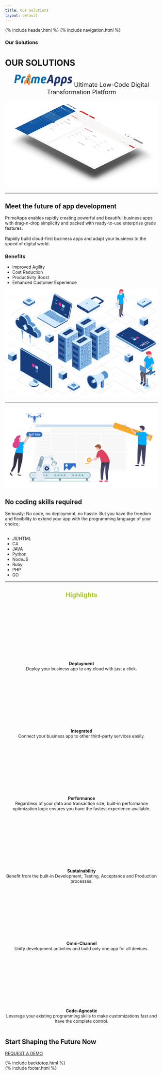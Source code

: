 ```yaml
---
title: Our Solutions
layout: default
---
```


{% include header.html %}
{% include navigation.html %}

<!-- MASTHEAD -->

<div class="wrap t3-masthead ">
    <div class="ja-masthead" style="background-image: url('images/titles/our-solutions.jpg')">
        <div class="ja-masthead-detail">
		    <h3 class="ja-masthead-title">Our Solutions</h3>
        </div>
    </div>
</div>
<!-- //MASTHEAD -->

<div id="t3-mainbody" class="container t3-mainbody">
	<div class="row">
		<!-- MAIN CONTENT -->
		<div id="t3-content" class="t3-content col-xs-12">
            <div class="page-header clearfix">
		        <h1 class="page-title">OUR SOLUTIONS</h1>
        	</div>
            <div class="item-page presalesqa clearfix">
                <!-- Article -->
                <article itemscope itemtype="http://schema.org/Article">
                    <meta itemprop="inLanguage" content="en-GB" />
                    <meta itemprop="url" content="/deepnetwork/our-solutions" />
                    <meta itemscope itemprop="mainEntityOfPage" itemtype="http://schema.org/WebPage"  itemid="/deepnetwork/our-solutions" />
                    <meta content="2019-10-22T07:01:07+00:00" itemprop="dateModified">
                    <meta content="2019-04-04T19:29:36+00:00" itemprop="datePublished">
                    <span itemprop="author" style="display: none;">
                        <span itemprop="name">Super User</span>
                        <span itemtype="https://schema.org/Organization" itemscope="" itemprop="publisher" style="display: none;">
                            <span itemtype="https://schema.org/ImageObject" itemscope="" itemprop="logo">
                                <img itemprop="url" alt="logo" src="templates/ja_company/images/logo.png">
                                <meta content="auto" itemprop="width">
                                <meta content="auto" itemprop="height">
                            </span>
                            <meta content="Super User" itemprop="name">
                        </span>
                    </span>
                    <!--e:Validate structured data-->
                    <meta content="Our Solutions" itemprop="headline">
                    <section class="article-content clearfix" itemprop="articleBody">
                        <div style="margin: 0 auto; text-align: center;">
                            <img src="images/primeapps-logo.png" title="PrimeApps" alt="PrimeApps" style="margin: 0 auto;">
                            <span style="font-size: 20px;">Ultimate Low-Code Digital Transformation Platform</span>
                            <br /><br />
                            <img src="images/sl1.png" title="PrimeApps" alt="PrimeApps" style="margin: 0 auto;">
                        </div>
                        <hr>
                        <div class="row solutionsrow">
                            <div class="col-md-6 solutionstext">
                                <h2>Meet the future of app development</h2>
                                PrimeApps enables rapidly creating powerful and beautiful business apps with drag-n-drop simplicity and packed with ready-to-use enterprise grade features.
                                <br /><br />
                                Rapidly build cloud-first business apps and adapt your business to the speed of digital world.
                                <h3>Benefits</h3>
                                <ul>
                                    <li>Improved Agility</li>
                                    <li>Cost Reduction</li>
                                    <li>Productivity Boost</li>
                                    <li>Enhanced Customer Experience</li>
                                </ul>
                            </div>
                            <div class="col-md-6 solutionsphoto">
                                <img src="images/primeapps-1.jpg" title="Future of App Development">
                            </div>
                        </div>
                        <hr>
                        <div class="row solutionsrow">
                            <div class="col-md-6 solutionsphoto">
                                <img src="images/primeapps-2.jpg" title="No Coding Skills Required">
                            </div>
                            <div class="col-md-6 solutionstext">
                                <h2>No coding skills required</h2>
                                Seriously: No code, no deployment, no hassle. But you have the freedom and flexibility to extend your app with the programming language of your choice;<br /><br />
                                <ul>
                                    <li>JS/HTML</li>
                                    <li>C#</li>
                                    <li>JAVA</li>
                                    <li>Python</li>
                                    <li>NodeJS</li>
                                    <li>Ruby</li>
                                    <li>PHP</li>
                                    <li>GO</li>
                                </ul>
                            </div>
                        </div>
                        <hr>
                        <div class="row" style="margin:0 auto; text-align: center;">
                            <h2 style="color: #acc91e;">Highlights</h2>
                            <br />
                            <div class="col-md-4" style="text-align: center;">
                                <div class="components">                                    
                                <svg class="solutionicon"><use xlink:href="../images/sprite.svg#icon-cloud-upload"></use></svg>  
                                </div><br />
                                <strong>Deployment</strong><br />
                                Deploy your business app to any cloud with just a click.<br /><br />
                            </div>
                            <div class="col-md-4" style="text-align: center;">
                                <div class="components">
                                <svg class="solutionicon"><use xlink:href="../images/sprite.svg#icon-magic"></use></svg>  
                                </div><br />
                                <strong>Integrated</strong><br />
                                Connect your business app to other third-party services easily.<br /><br />
                            </div>
                            <div class="col-md-4" style="text-align: center;">
                                <div class="components">
                                <svg class="solutionicon"><use xlink:href="../images/sprite.svg#icon-rocket"></use></svg>  
                                </div><br />
                                <strong>Performance</strong><br />
                                Regardless of your data and transaction size, built-in performance optimization logic ensures you have the fastest experience available.<br /><br />
                            </div>
                            <div class="col-md-4" style="text-align: center;">
                                <div class="components">
                                <svg class="solutionicon"><use xlink:href="../images/sprite.svg#icon-recycle"></use></svg>  
                                </div><br />
                                <strong>Sustainability</strong><br />
                                Benefit from the built-in Development, Testing, Acceptance and Production processes.<br /><br />
                            </div>
                            <div class="col-md-4" style="text-align: center;">
                                <div class="components">
                                <svg class="solutionicon"><use xlink:href="../images/sprite.svg#icon-mobile"></use></svg>  
                                </div><br />
                                <strong>Omni-Channel</strong><br />
                                Unify development activities and build only one app for all devices.<br /><br />
                            </div>
                            <div class="col-md-4" style="text-align: center;">
                                <div class="components">
                                <svg class="solutionicon"><use xlink:href="../images/sprite.svg#icon-archive"></use></svg>  
                                </div><br />
                                <strong>Code-Agnostic</strong><br />
                                Leverage your existing programming skills to make customizations fast and have the complete control.<br /><br />
                            </div>
                        </div>
                    </section>
                </article>    
            </div>    
        </div>
	</div>
</div>
<div class="section-wrap t3-content-bottom ">
    <div class="acm-cta style-1" style="background-image: url(images/dnbgreen.png);">
        <div class="container">
            <div class="cta-content">
                <h2>Start Shaping the Future Now</h2>
                <a href="request-a-demo.html" class="btn btn-default">REQUEST A DEMO</a>
            </div>
        </div>
    </div>
</div>

{% include backtotop.html %}  
{% include footer.html %}
